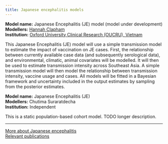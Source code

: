 ```yaml
---
title: Japanese encephalitis models
---
```


**Model name:** Japanese Encephalitis (JE) model (model under development)  
**Modellers:** [Hannah Clapham](https://www.researchgate.net/profile/Hannah_Clapham)   
**Institution:** [Oxford University Clinical Research (OUCRU), Vietnam](https://www.tropicalmedicine.ox.ac.uk/vietnam-oucru)

This Japanese Encephalitis (JE) model will use a simple transmission model to estimate the impact of vaccination on JE cases. First, the relationship between currently available case data (and subsequently serological data), and environmental, climatic, animal covariates will be modelled. It will then be used to estimate transmission intensity across Southeast Asia. A simple transmission model will then model the relationship between transmission intensity, vaccine usage and cases.  All models will be fitted in a Bayesian framework and uncertainty included in the output estimates by sampling from the posterior estimates.



<div id="independent"></div>

**Model name:** Japanese Encephalitis (JE)  
**Modellers:** Chutima Suraratdecha    
**Institution:** Independent

This is a static population-based cohort model. TODO longer description.

---

[More about Japanese encephalitis](/diseases/je)  
[Relevant publications](/publications#je)
